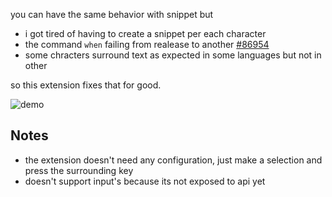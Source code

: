 you can have the same behavior with snippet but

- i got tired of having to create a snippet per each character
- the command `when` failing from realease to another [#86954](https://github.com/microsoft/vscode/issues/86954)
- some chracters surround text as expected in some languages but not in other

so this extension fixes that for good.

![demo](https://user-images.githubusercontent.com/7388088/72429426-97d38580-3798-11ea-9a47-322a6ab21679.gif)

## Notes

- the extension doesn't need any configuration, just make a selection and press the surrounding key
- doesn't support input's because its not exposed to api yet
